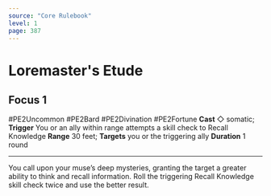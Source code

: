 ```yaml
---
source: "Core Rulebook"
level: 1
page: 387
---
```


# Loremaster's Etude
## Focus 1
#PE2Uncommon #PE2Bard #PE2Divination #PE2Fortune 
**Cast** ◇ somatic; **Trigger** You or an ally within range attempts a skill check to Recall Knowledge
**Range** 30 feet; **Targets** you or the triggering ally
**Duration** 1 round

-----
You call upon your muse’s deep mysteries, granting the target a greater ability to think and recall information. Roll the triggering Recall Knowledge skill check twice and use the better result.